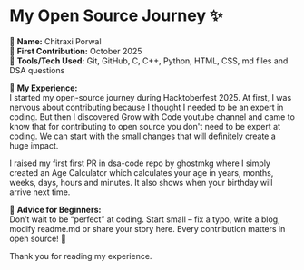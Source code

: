 # My Open Source Journey ✨

👤 **Name:** Chitraxi Porwal  
📅 **First Contribution:** October 2025  
🔧 **Tools/Tech Used:** Git, GitHub, C, C++, Python, HTML, CSS, md files and DSA questions 

🌟 **My Experience:**  
I started my open-source journey during Hacktoberfest 2025. 
At first, I was nervous about contributing because I thought I needed to be an expert in coding. 
But then I discovered Grow with Code youtube channel and came to know that for contributing to open source you don't need to be expert at coding. 
We can start with the small changes that will definitely create a huge impact.

I raised my first first PR in dsa-code repo by ghostmkg where I simply created an Age Calculator which calculates your age in years, months, weeks, days, hours and minutes. It also shows when your birthday will arrive next time.

📌 **Advice for Beginners:**  
Don’t wait to be “perfect” at coding. Start small – fix a typo, write a blog, modify readme.md or share your story here. Every contribution matters in open source! 🚀

Thank you for reading my experience.